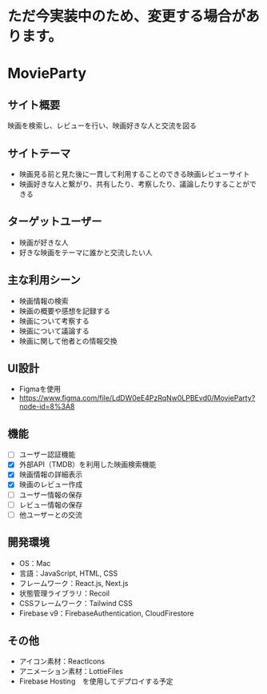 # ただ今実装中のため、変更する場合があります。

# MovieParty 

## サイト概要
映画を検索し、レビューを行い、映画好きな人と交流を図る

## サイトテーマ
- 映画見る前と見た後に一貫して利用することのできる映画レビューサイト
- 映画好きな人と繋がり、共有したり、考察したり、議論したりすることができる

## ターゲットユーザー
- 映画が好きな人
- 好きな映画をテーマに誰かと交流したい人

## 主な利用シーン
- 映画情報の検索
- 映画の概要や感想を記録する
- 映画について考察する
- 映画について議論する
- 映画に関して他者との情報交換

## UI設計
- Figmaを使用
- https://www.figma.com/file/LdDW0eE4PzRqNw0LPBEvd0/MovieParty?node-id=8%3A8

## 機能
- [ ] ユーザー認証機能
- [x] 外部API（TMDB）を利用した映画検索機能
- [x] 映画情報の詳細表示
- [x] 映画のレビュー作成
- [ ] ユーザー情報の保存
- [ ] レビュー情報の保存
- [ ] 他ユーザーとの交流

## 開発環境
- OS：Mac
- 言語：JavaScript, HTML, CSS
- フレームワーク：React.js, Next.js
- 状態管理ライブラリ：Recoil
- CSSフレームワーク：Tailwind CSS
- Firebase v9：FirebaseAuthentication, CloudFirestore

## その他
- アイコン素材：ReactIcons
- アニメーション素材：LottieFiles
- Firebase Hosting　を使用してデプロイする予定
